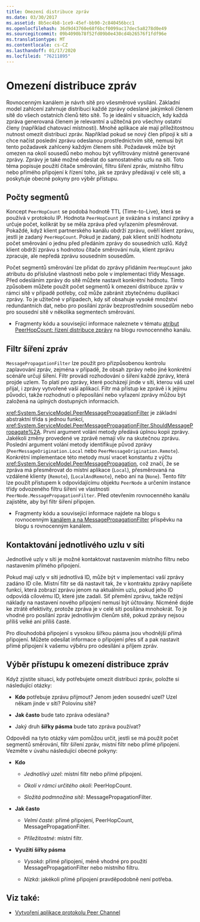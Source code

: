 ```yaml
---
title: Omezení distribuce zpráv
ms.date: 03/30/2017
ms.assetid: 8b5ec4b8-1ce9-45ef-bb90-2c840456bcc1
ms.openlocfilehash: 36d9d43760e68f6bcf0099ac17dec5a8278d0e49
ms.sourcegitcommit: 09b4090b78f52fd09b0e430cd4b26576f1fdf96e
ms.translationtype: MT
ms.contentlocale: cs-CZ
ms.lasthandoff: 01/17/2020
ms.locfileid: "76211895"
---
```

# <a name="limiting-message-distribution"></a>Omezení distribuce zpráv

Rovnocenným kanálem je návrh sítě pro všesměrové vysílání. Základní model zahlcení zahrnuje distribuci každé zprávy odeslané jakýmkoli členem sítě do všech ostatních členů této sítě. To je ideální v situacích, kdy každá zpráva generovaná členem je relevantní a užitečná pro všechny ostatní členy (například chatovací místnosti). Mnohé aplikace ale mají příležitostnou nutnost omezit distribuci zpráv. Například pokud se nový člen připojí k síti a chce načíst poslední zprávu odeslanou prostřednictvím sítě, nemusí být tento požadavek zahlcený každým členem sítě. Požadavek může být omezen na okolí sousedů nebo mohou být vyfiltrovány místně generované zprávy. Zprávy je také možné odeslat do samostatného uzlu na síti. Toto téma popisuje použití čítače směrování, filtru šíření zpráv, místního filtru nebo přímého připojení k řízení toho, jak se zprávy předávají v celé síti, a poskytuje obecné pokyny pro výběr přístupu.

## <a name="hop-counts"></a>Počty segmentů

Koncept `PeerHopCount` se podobá hodnotě TTL (Time-to-Live), která se používá v protokolu IP. Hodnota `PeerHopCount` je svázána s instancí zprávy a určuje počet, kolikrát by se měla zpráva před vyřazením přesměrovat. Pokaždé, když klient partnerského kanálu obdrží zprávu, ověří klient zprávu, jestli je zadaný `PeerHopCount`. Pokud je zadaný, pak klient sníží hodnotu počet směrování o jednu před předáním zprávy do sousedních uzlů. Když klient obdrží zprávu s hodnotou čítače směrování nula, klient zprávu zpracuje, ale nepředá zprávu sousedním sousedům.

Počet segmentů směrování lze přidat do zprávy přidáním `PeerHopCount` jako atributu do příslušné vlastnosti nebo pole v implementaci třídy Message. Před odesláním zprávy do sítě můžete nastavit konkrétní hodnotu. Tímto způsobem můžete použít počet segmentů k omezení distribuce zpráv v rámci sítě v případě potřeby, což může zabránit zbytečnému duplikaci zprávy. To je užitečné v případech, kdy síť obsahuje vysoké množství redundantních dat, nebo pro posílání zpráv bezprostředním sousedům nebo pro sousední sítě v několika segmentech směrování.

- Fragmenty kódu a související informace naleznete v tématu [atribut PeerHopCount: řízení distribuce zprávy](https://docs.microsoft.com/archive/blogs/peerchan/the-peerhopcount-attribute-controlling-message-distribution) na blogu rovnocenného kanálu.

## <a name="message-propagation-filter"></a>Filtr šíření zpráv

`MessagePropagationFilter` lze použít pro přizpůsobenou kontrolu zaplavování zpráv, zejména v případě, že obsah zprávy nebo jiné konkrétní scénáře určují šíření. Filtr provádí rozhodování o šíření každé zprávy, která projde uzlem. To platí pro zprávy, které pocházejí jinde v síti, kterou váš uzel přijal, i zprávy vytvořené vaší aplikací. Filtr má přístup ke zprávě i k jejímu původci, takže rozhodnutí o přeposílání nebo vyřazení zprávy můžou být založená na úplných dostupných informacích.

<xref:System.ServiceModel.PeerMessagePropagationFilter> je základní abstraktní třída s jednou funkcí, <xref:System.ServiceModel.PeerMessagePropagationFilter.ShouldMessagePropagate%2A>. První argument volání metody předává úplnou kopii zprávy. Jakékoli změny provedené ve zprávě nemají vliv na skutečnou zprávu. Poslední argument volání metody identifikuje původ zprávy (`PeerMessageOrigination.Local` nebo `PeerMessageOrigination.Remote`). Konkrétní implementace této metody musí vracet konstantu z výčtu <xref:System.ServiceModel.PeerMessagePropagation>, což značí, že se zpráva má přesměrovat do místní aplikace (`Local`), přesměrovaná na vzdálené klienty (`Remote`), (`LocalAndRemote`), nebo ani na (`None`). Tento filtr lze použít přístupem k odpovídajícímu objektu `PeerNode` a určením instance třídy odvozeného filtru šíření ve vlastnosti `PeerNode.MessagePropagationFilter`. Před otevřením rovnocenného kanálu zajistěte, aby byl filtr šíření připojen.

- Fragmenty kódu a související informace najdete na blogu s rovnocenným [kanálem a na MessagePropagationFilter](https://docs.microsoft.com/archive/blogs/peerchan/peer-channel-and-messagepropagationfilter) příspěvku na blogu s rovnocenným kanálem.

## <a name="contacting-an-individual-node-in-the-mesh"></a>Kontaktování jednotlivého uzlu v síti

Jednotlivé uzly v síti je možné kontaktovat nastavením místního filtru nebo nastavením přímého připojení.

Pokud mají uzly v síti jednotlivá ID, může být v implementaci vaší zprávy zadáno ID cíle. Místní filtr se dá nastavit tak, že v kontraktu zprávy napíšete funkci, která zobrazí zprávu jenom na aktuálním uzlu, pokud jeho ID odpovídá cílovému ID, které jste zadali. Síť přemění zprávu, takže režijní náklady na nastavení nového připojení nemusí být účtovány. Nicméně dojde ke ztrátě efektivity, protože zpráva je v celé síti posílána mnohokrát. To je vhodné pro posílání zpráv jednotlivým členům sítě, pokud zprávy nejsou příliš velké ani příliš časté.

Pro dlouhodobá připojení s vysokou šířkou pásma jsou vhodnější přímá připojení. Můžete odesílat informace o připojení přes síť a pak nastavit přímé připojení k vašemu výběru pro odesílání a příjem zpráv.

## <a name="choosing-an-approach-for-limiting-message-distribution"></a>Výběr přístupu k omezení distribuce zpráv

Když zjistíte situaci, kdy potřebujete omezit distribuci zpráv, položte si následující otázky:

- **Kdo** potřebuje zprávu přijmout? Jenom jeden sousední uzel? Uzel někam jinde v síti? Polovinu sítě?

- **Jak často** bude tato zpráva odeslána?

- Jaký druh **šířky pásma** bude tato zpráva používat?

Odpovědi na tyto otázky vám pomůžou určit, jestli se má použít počet segmentů směrování, filtr šíření zpráv, místní filtr nebo přímé připojení. Vezměte v úvahu následující obecné pokyny:

- **Kdo**

  - *Jednotlivý uzel*: místní filtr nebo přímé připojení.

  - *Okolí v rámci určitého okolí*: PeerHopCount.

  - *Složitá podmnožina sítě*: MessagePropagationFilter.

- **Jak často**

  - *Velmi časté*: přímé připojení, PeerHopCount, MessagePropagationFilter.

  - *Příležitostné*: místní filtr.

- **Využití šířky pásma**

  - *Vysoká*: přímé připojení, méně vhodné pro použití MessagePropagationFilter nebo místního filtru.

  - *Nízká*: jakékoli přímé připojení pravděpodobně není potřeba.

## <a name="see-also"></a>Viz také:

- [Vytvoření aplikace protokolu Peer Channel](../../../../docs/framework/wcf/feature-details/building-a-peer-channel-application.md)

